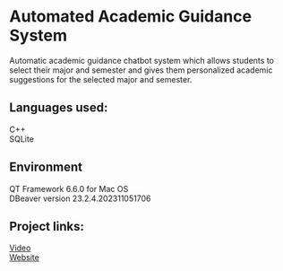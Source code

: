 # Automated Academic Guidance System

Automatic academic guidance chatbot system which allows students to select their major and semester and gives them personalized academic suggestions for the selected major and semester.

## Languages used:
C++\
SQLite

## Environment
QT Framework 6.6.0 for Mac OS \
DBeaver version 23.2.4.202311051706

## Project links: 
[Video](https://www.youtube.com/watch?v=5PbESbaHiAc)\
[Website](https://sites.google.com/view/advisementchatbot/)
